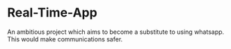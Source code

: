 # Real-Time-App
An ambitious project which aims to become a substitute to using whatsapp. This would make communications safer.
